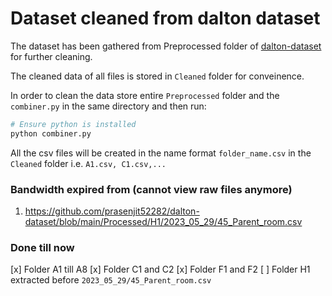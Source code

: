 # Dataset cleaned from dalton dataset

The dataset has been gathered from Preprocessed folder of [dalton-dataset](https://github.com/prasenjit52282/dalton-dataset/tree/main/Processed) for further cleaning.

The cleaned data of all files is stored in `Cleaned` folder for conveinence.

In order to clean the data store entire `Preprocessed` folder and the `combiner.py` in the same directory and then run:

```bash
# Ensure python is installed
python combiner.py
```

All the csv files will be created in the name format `folder_name.csv` in the `Cleaned` folder i.e. `A1.csv, C1.csv,...`


### Bandwidth expired from (cannot view raw files anymore)

1. https://github.com/prasenjit52282/dalton-dataset/blob/main/Processed/H1/2023_05_29/45_Parent_room.csv


### Done till now

[x] Folder A1 till A8
[x] Folder C1 and C2
[x] Folder F1 and F2
[ ] Folder H1 extracted before `2023_05_29/45_Parent_room.csv`